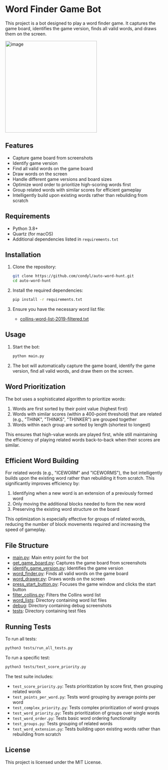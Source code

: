 # Word Finder Game Bot

This project is a bot designed to play a word finder game. It captures the game board, identifies the game version, finds all valid words, and draws them on the screen.

<img width="292" alt="image" src="https://github.com/user-attachments/assets/235b1f25-21ab-4823-91d9-7d27b928cddf" />


## Features

- Capture game board from screenshots
- Identify game version
- Find all valid words on the game board
- Draw words on the screen
- Handle different game versions and board sizes
- Optimize word order to prioritize high-scoring words first
- Group related words with similar scores for efficient gameplay
- Intelligently build upon existing words rather than rebuilding from scratch

## Requirements

- Python 3.8+
- Quartz (for macOS)
- Additional dependencies listed in `requirements.txt`

## Installation

1. Clone the repository:
    ```sh
    git clone https://github.com/condyl/auto-word-hunt.git
    cd auto-word-hunt
    ```

2. Install the required dependencies:
    ```sh
    pip install -r requirements.txt
    ```

3. Ensure you have the necessary word list file:
    - [collins-word-list-2019-filtered.txt](http://_vscodecontentref_/0)

## Usage

1. Start the bot:
    ```sh
    python main.py
    ```

2. The bot will automatically capture the game board, identify the game version, find all valid words, and draw them on the screen.

## Word Prioritization

The bot uses a sophisticated algorithm to prioritize words:

1. Words are first sorted by their point value (highest first)
2. Words with similar scores (within a 400-point threshold) that are related (e.g., "THINK", "THINKS", "THINKER") are grouped together
3. Words within each group are sorted by length (shortest to longest)

This ensures that high-value words are played first, while still maintaining the efficiency of playing related words back-to-back when their scores are similar.

## Efficient Word Building

For related words (e.g., "ICEWORM" and "ICEWORMS"), the bot intelligently builds upon the existing word rather than rebuilding it from scratch. This significantly improves efficiency by:

1. Identifying when a new word is an extension of a previously formed word
2. Only moving the additional blocks needed to form the new word
3. Preserving the existing word structure on the board

This optimization is especially effective for groups of related words, reducing the number of block movements required and increasing the speed of gameplay.

## File Structure

- [main.py](http://_vscodecontentref_/1): Main entry point for the bot
- [get_game_board.py](http://_vscodecontentref_/2): Captures the game board from screenshots
- [identify_game_version.py](http://_vscodecontentref_/3): Identifies the game version
- [word_finder.py](http://_vscodecontentref_/4): Finds all valid words on the game board
- [word_drawer.py](http://_vscodecontentref_/5): Draws words on the screen
- [press_start_button.py](http://_vscodecontentref_/6): Focuses the game window and clicks the start button
- [filter_collins.py](http://_vscodecontentref_/7): Filters the Collins word list
- [word_lists](http://_vscodecontentref_/8): Directory containing word list files
- [debug](http://_vscodecontentref_/9): Directory containing debug screenshots
- [tests](http://_vscodecontentref_/10): Directory containing test files

## Running Tests

To run all tests:

```sh
python3 tests/run_all_tests.py
```

To run a specific test:

```sh
python3 tests/test_score_priority.py
```

The test suite includes:
- `test_score_priority.py`: Tests prioritization by score first, then grouping related words
- `test_points_per_word.py`: Tests word grouping by average points per word
- `test_complex_priority.py`: Tests complex prioritization of word groups
- `test_word_priority.py`: Tests prioritization of groups over single words
- `test_word_order.py`: Tests basic word ordering functionality
- `test_groups.py`: Tests grouping of related words
- `test_word_extension.py`: Tests building upon existing words rather than rebuilding from scratch

## License

This project is licensed under the MIT License.
